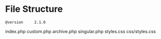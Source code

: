 # File Structure

`@version     2.1.0`

index.php
custom.php
	archive.php
	singular.php
styles.css
	css/styles.css